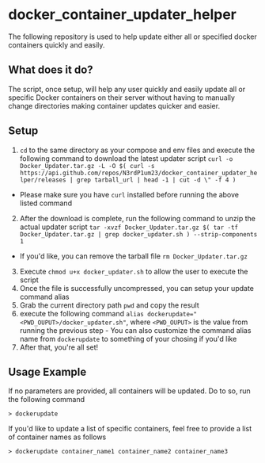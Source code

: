 # docker_container_updater_helper
The following repository is used to help update either all or specified docker containers quickly and easily.

## What does it do?
The script, once setup, will help any user quickly and easily update all or specific Docker containers on their server without having to manually change directories making container updates quicker and easier.

## Setup
1. `cd` to the same directory as your compose and env files and execute the following command to download the latest updater script `curl -o Docker_Updater.tar.gz -L -O $( curl -s https://api.github.com/repos/N3rdP1um23/docker_container_updater_helper/releases | grep tarball_url | head -1 | cut -d \" -f 4 )`
  - Please make sure you have `curl` installed before running the above listed command
2. After the download is complete, run the following command to unzip the actual updater script `tar -xvzf Docker_Updater.tar.gz $( tar -tf Docker_Updater.tar.gz | grep docker_updater.sh ) --strip-components 1`
  - If you'd like, you can remove the tarball file `rm Docker_Updater.tar.gz`
3. Execute `chmod u+x docker_updater.sh` to allow the user to execute the script
4. Once the file is successfully uncompressed, you can setup your update command alias
  1. Grab the current directory path `pwd` and copy the result
  2. execute the following command `alias dockerupdate="<PWD_OUPUT>/docker_updater.sh"`, where `<PWD_OUPUT>` is the value from running the previous step
    - You can also customize the command alias name from `dockerupdate` to something of your chosing if you'd like
5. After that, you're all set!


## Usage Example
If no parameters are provided, all containers will be updated. Do to so, run the following command

`> dockerupdate` 

If you'd like to update a list of specific containers, feel free to provide a list of container names as follows

`> dockerupdate container_name1 container_name2 container_name3` 
